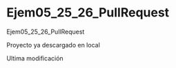 # Ejem05\_25\_26\_PullRequest

Ejem05\_25\_26\_PullRequest



Proyecto ya descargado en local

Ultima modificación

